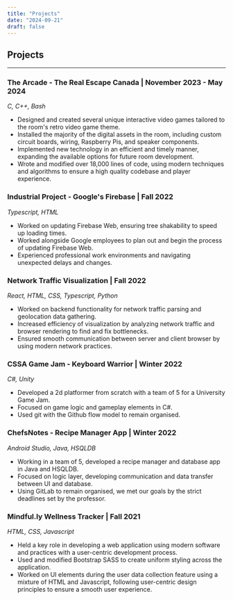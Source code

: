 ```yaml
---
title: "Projects"
date: "2024-09-21"
draft: false
---
```


## Projects
--- 

### The Arcade - The Real Escape Canada | November 2023 - May 2024
*C, C++, Bash*
- Designed and created several unique interactive video games tailored to the room's retro video game theme.
- Installed the majority of the digital assets in the room, including custom circuit boards, wiring, Raspberry Pis, and speaker components. 
- Implemented new technology in an efficient and timely manner, expanding the available options for future room development. 
- Wrote and modified over 18,000 lines of code, using modern techniques and algorithms to ensure a high quality codebase and player experience.

### Industrial Project - Google's Firebase | Fall 2022
*Typescript, HTML*
- Worked on updating Firebase Web, ensuring tree shakability to speed up loading times.
- Worked alongside Google employees to plan out and begin the process of updating Firebase Web.
- Experienced professional work environments and navigating unexpected delays and changes.

### Network Traffic Visualization | Fall 2022
*React, HTML, CSS, Typescript, Python*
- Worked on backend functionality for network traffic parsing and geolocation data gathering.
- Increased efficiency of visualization by analyzing network traffic and browser rendering to find and fix bottlenecks.
- Ensured smooth communication between server and client browser by using modern network practices.

### CSSA Game Jam - Keyboard Warrior | Winter 2022
*C#, Unity*
- Developed a 2d platformer from scratch with a team of 5 for a University Game Jam.
- Focused on game logic and gameplay elements in C#.
- Used git with the Github flow model to remain organised.

### ChefsNotes - Recipe Manager App | Winter 2022
*Android Studio, Java, HSQLDB*
- Working in a team of 5, developed a recipe manager and database app in Java and HSQLDB.
- Focused on logic layer, developing communication and data transfer between UI and database.
- Using GitLab to remain organised, we met our goals by the strict deadlines set by the professor.

### Mindful.ly Wellness Tracker | Fall 2021
*HTML, CSS, Javascript*
- Held a key role in developing a web application using modern software and practices with a user-centric development process.
- Used and modified Bootstrap SASS to create uniform styling across the application.
- Worked on UI elements during the user data collection feature using a mixture of HTML and Javascript, following user-centric design principles to ensure a smooth user experience.

